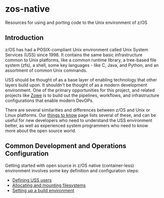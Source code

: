 # zos-native
Resources for using and porting code to the Unix environment of z/OS

## Introduction
z/OS has had a POSIX-compliant Unix environment called Unix System Services (USS)
since 1998. It contains the same basic infrastructure common to Unix platforms, like
a common runtime library, a tree-based file system (zfs), a shell, some key languages -
like C, Java, and Python, and an assortment of common Unix commands.

USS should be thought of as a base layer of enabling technology that other layers
build upon.  It shouldn't be thought of as a modern development environment.  One of
the primary opportunities for this project, and related projects like
[Zowe](https://www.zowe.org/) is to build out the pipelines, workflows, and
infrastructure configurations that enable modern DevOPs.

There are several similarities and differences between z/OS and Unix or Linux platforms.
Our [things to know](https://github.com/ambitus/ambitus/blob/master/things_to_know.md) page
lists several of these, and can be useful for new developers who need to understand the
USS environment better, as well as experienced system programmers who need to know
more about the open source world.

## Common Development and Operations Configuration
Getting started with open source in z/OS native (container-less) environment involves
some key definition and configuration steps:

- [Defining USS users](./user_definition_setup.md)
- [Allocating and mounting filesystems](./filesystem_setup.md)
- [Setting up a build environment](./build_setup.md)
